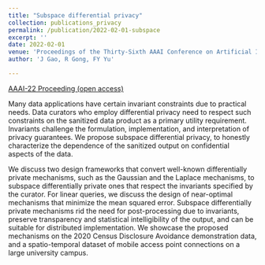 ```yaml
---
title: "Subspace differential privacy"
collection: publications_privacy
permalink: /publication/2022-02-01-subspace
excerpt: ''
date: 2022-02-01
venue: 'Proceedings of the Thirty-Sixth AAAI Conference on Artificial Intelligence (AAAI-22)'
author: 'J Gao, R Gong, FY Yu'

---
```



[AAAI-22 Proceeding (open access)](https://ojs.aaai.org/index.php/AAAI/article/view/20315)



Many data applications have certain invariant constraints due to practical needs. Data curators who employ differential privacy need to respect such constraints on the sanitized data product as a primary utility requirement. Invariants challenge the formulation, implementation, and interpretation of privacy guarantees. We propose subspace differential privacy, to honestly characterize the dependence of the sanitized output on confidential aspects of the data. 

We discuss two design frameworks that convert well-known differentially private mechanisms, such as the Gaussian and the Laplace mechanisms, to subspace differentially private ones that respect the invariants specified by the curator. For linear queries, we discuss the design of near-optimal mechanisms that minimize the mean squared error. Subspace differentially private mechanisms rid the need for post-processing due to invariants, preserve transparency and statistical intelligibility of the output, and can be suitable for distributed implementation. We showcase the proposed mechanisms on the 2020 Census Disclosure Avoidance demonstration data, and a spatio-temporal dataset of mobile access point connections on a large university campus.
